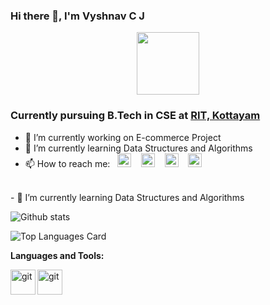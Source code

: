 ### Hi there 👋, I'm Vyshnav C J

<div id="header" align="center">
  <img src="https://media.giphy.com/media/3wsrhM8EFqSprUAxbv/giphy.gif" width="100"/>
</div>

### Currently pursuing B.Tech in CSE at [RIT, Kottayam](http://www.rit.ac.in/)

- 🔭 I’m currently working on E-commerce Project
- 🌱 I’m currently learning Data Structures and Algorithms
- 📫 How to reach me:&nbsp;&nbsp; <a href = 'https://www.instagram.com/vyshnav_c_j/'><img src = 'https://user-images.githubusercontent.com/69347001/175823577-1f701eb0-6a57-49ba-a681-03ae47f56f39.png' width='22px'></a>
&nbsp;&nbsp;
 <a href = 'https://www.linkedin.com/in/vyshnav-c-j-80027a209/'><img src = 'https://user-images.githubusercontent.com/69347001/175823580-be0587f1-7bb0-431d-96a6-7b88cc3da4a0.png' width='22px'></a>
 &nbsp;&nbsp;
 <a href = 'https://twitter.com/Vyshnav_C_J'><img src="https://img.icons8.com/color/96/000000/twitter-squared.png" width='22px'/></a>
 &nbsp;&nbsp;
 <a href = 'https://www.hackerrank.com/vyshnavcj'><img src="https://user-images.githubusercontent.com/69347001/175824542-bb02bfa5-f424-4135-b9b9-08f68bda6d42.svg" width='22px'/></a>
<br/>
- 🌱 I’m currently learning Data Structures and Algorithms




![Github stats](https://github-readme-stats.vercel.app/api?username=VyshnavCJ&theme=synthwave&show_icons=true&count_private=true)

![Top Languages Card](https://github-readme-stats.vercel.app/api/top-langs/?username=VyshnavCJ&layout=compact)



**Languages and Tools:** 

<img align="left" alt="git" width="40px" src="https://img.icons8.com/fluency/48/000000/node-js.png" />
<img align="left" alt="git" width="40px" src="https://img.icons8.com/color/48/000000/javascript--v1.png" />
